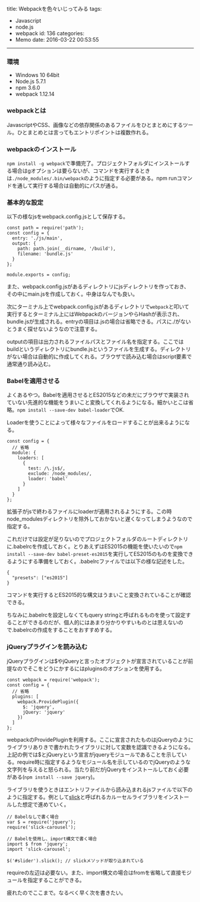 title: Webpackを色々いじってみる
tags:
  - Javascript
  - node.js
  - webpack
id: 136
categories:
  - Memo
date: 2016-03-22 00:53:55
---
### 環境

*   Windows 10 64bit
*   Node.js 5.7.1
*   npm 3.6.0
*   webpack 1.12.14
<!--more-->

### webpackとは

JavascriptやCSS、画像などの依存関係のあるファイルをひとまとめにするツール。ひとまとめとは言ってもエントリポイントは複数作れる。

### webpackのインストール

`npm install -g webpack`で準備完了。プロジェクトフォルダにインストールする場合はgオプションは要らないが、コマンドを実行するときは`./node_modules/.bin/webpack`のように指定する必要がある。npm runコマンドを通して実行する場合は自動的にパスが通る。

### 基本的な設定

以下の様なjsをwebpack.config.jsとして保存する。

```
const path = require('path');
const config = {
  entry: './js/main',
  output: {
    path: path.join(__dirname, '/build'),
    filename: 'bundle.js'
  }
};

module.exports = config;
```

また、webpack.config.jsがあるディレクトリにjsディレクトリを作っておき、その中にmain.jsを作成しておく。中身はなんでも良い。

次にターミナル上でwebpack.config.jsがあるディレクトリで`webpack`と叩いて実行するとターミナル上にはWebpackのバージョンやらHashが表示され、bundle.jsが生成される。entryの項目は.jsの場合は省略できる。パスに./がないとうまく探せないようなので注意する。

outputの項目は出力されるファイルパスとファイル名を指定する。ここではbuildというディレクトリにbundle.jsというファイルを生成する。ディレクトリがない場合は自動的に作成してくれる。ブラウザで読み込む場合はscript要素で通常通り読み込む。

### Babelを適用させる

よくあるやつ。Babelを適用させるとES2015などの未だにブラウザで実装されていない先進的な機能をうまいこと変換してくれるようになる。細かいとこは省略。`npm install --save-dev babel-loader`でOK.

Loaderを使うことによって様々なファイルをロードすることが出来るようになる。

```
const config = {
  // 省略
  module: {
    loaders: [
      {
        test: /\.js$/,
        exclude: /node_modules/,
        loader: 'babel'
      }
    ]
  }
};
```

拡張子がjsで終わるファイルにloaderが適用されるようにする。この時node_modulesディレクトリを除外しておかないと遅くなってしまうようなので指定する。

これだけでは設定が足りないのでプロジェクトフォルダのルートディレクトリに.babelrcを作成しておく。とりあえずはES2015の機能を使いたいので`npm install --save-dev babel-preset-es2015`を実行してES2015のものを変換できるようにする準備をしておく。.babelrcファイルでは以下の様な記述をした。

```
{
  "presets": ["es2015"]
}
```

コマンドを実行するとES2015的な構文はうまいこと変換されていることが確認できる。

ちなみに.babelrcを設定しなくてもquery stringと呼ばれるものを使って設定することができるのだが、個人的にはあまり分かりやすいものとは思えないので.babelrcの作成をすることをおすすめする。

### jQueryプラグインを読み込む

jQueryプラグインは$やjQueryと言ったオブジェクトが宣言されていることが前提なのでそこをどうにかするにはpluginsのオプションを使用する。

```
const webpack = require('webpack');
const config = {
  // 省略
  plugins: [
    webpack.ProvidePlugin({
      $: 'jquery',
      jQuery: 'jquery'
    })
  ]
};
```

webpackのProvidePluginを利用する。ここに宣言されたものはjQueryのようにライブラリありきで書かれたライブラリに対して変数を認識できるようになる。上記の例では$とjQueryという宣言がjqueryモジュールであることを示している。require時に指定するようなモジュール名を示しているのでjQueryのような文字列を与えると怒られる。当たり前だがjQueryをインストールしておく必要がある(`npm install --save jquery`)。

ライブラリを使うときはエントリファイルから読み込まれるjsファイルで以下のように指定する。例として[slick](http://kenwheeler.github.io/slick/)と呼ばれるカルーセルライブラリをインストールした想定で進めていく。

```
// Babelなしで書く場合
var $ = require('jquery');
require('slick-carousel');

// Babelを使用し、import構文で書く場合
import $ from 'jquery';
import 'slick-carousel';

$('#slider').slick(); // slickメソッドが取り込まれている
```

requireの左辺は必要ない。また、import構文の場合はfromを省略して直接モジュールを指定することができる。

疲れたのでここまで。なるべく早く次を書きたい。